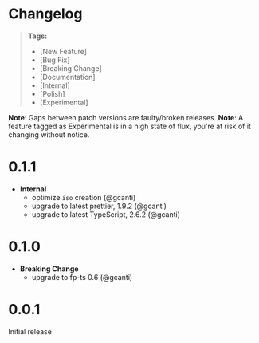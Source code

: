 # Changelog

> **Tags:**
>
> * [New Feature]
> * [Bug Fix]
> * [Breaking Change]
> * [Documentation]
> * [Internal]
> * [Polish]
> * [Experimental]

**Note**: Gaps between patch versions are faulty/broken releases. **Note**: A feature tagged as Experimental is in a
high state of flux, you're at risk of it changing without notice.

# 0.1.1

* **Internal**
  * optimize `iso` creation (@gcanti)
  * upgrade to latest prettier, 1.9.2 (@gcanti)
  * upgrade to latest TypeScript, 2.6.2 (@gcanti)

# 0.1.0

* **Breaking Change**
  * upgrade to fp-ts 0.6 (@gcanti)

# 0.0.1

Initial release
